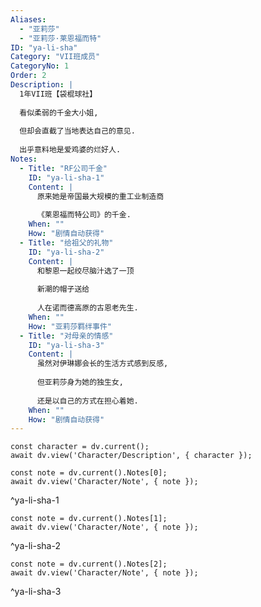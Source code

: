 ```yaml
---
Aliases:
  - "亚莉莎"
  - "亚莉莎·莱恩福而特"
ID: "ya-li-sha"
Category: "VII班成员"
CategoryNo: 1
Order: 2
Description: |
  1年VII班【袋棍球社】
  
  看似柔弱的千金大小姐,
  
  但却会直截了当地表达自己的意见.
  
  出乎意料地是爱鸡婆的烂好人.
Notes:
  - Title: "RF公司千金"
    ID: "ya-li-sha-1"
    Content: |
      原来她是帝国最大规模的重工业制造商
      
      《莱恩福而特公司》的千金.
    When: ""
    How: "剧情自动获得"
  - Title: "给祖父的礼物"
    ID: "ya-li-sha-2"
    Content: |
      和黎恩一起绞尽脑汁选了一顶
      
      新潮的帽子送给
      
      人在诺而德高原的古恩老先生.
    When: ""
    How: "亚莉莎羁绊事件"
  - Title: "对母亲的情感"
    ID: "ya-li-sha-3"
    Content: |
      虽然对伊琳娜会长的生活方式感到反感,
      
      但亚莉莎身为她的独生女,
      
      还是以自己的方式在担心着她.
    When: ""
    How: "剧情自动获得"
---
```

```dataviewjs
const character = dv.current();
await dv.view('Character/Description', { character });
```

```dataviewjs
const note = dv.current().Notes[0];
await dv.view('Character/Note', { note });
```
^ya-li-sha-1

```dataviewjs
const note = dv.current().Notes[1];
await dv.view('Character/Note', { note });
```
^ya-li-sha-2

```dataviewjs
const note = dv.current().Notes[2];
await dv.view('Character/Note', { note });
```
^ya-li-sha-3